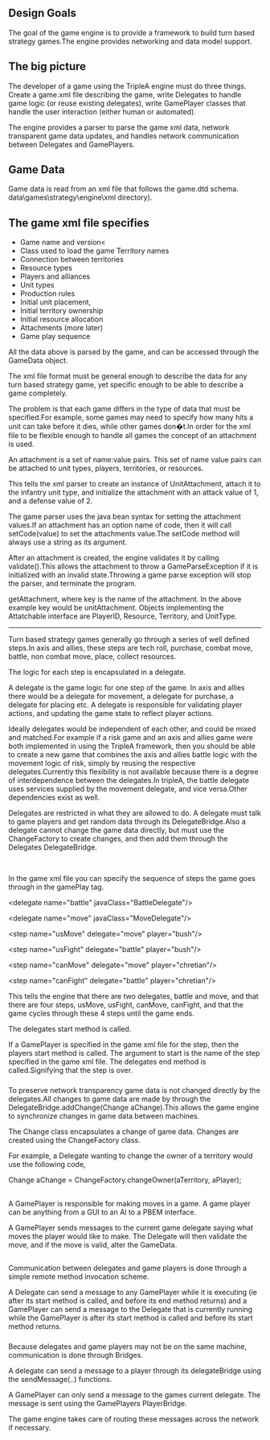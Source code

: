 
## Design Goals


The goal of the game engine is to provide a framework to
build turn based strategy games.The
engine provides networking and data model support.



## The big picture

The developer of a game using the TripleA engine must do
three things. Create a game.xml file
describing the game, write Delegates to handle game logic (or reuse existing
delegates), write GamePlayer classes that handle the user interaction (either
human or automated).


The engine provides a parser to parse the game xml data,
network transparent game data updates, and handles network communication
between Delegates and GamePlayers.

## Game Data

Game data is read from an xml file that follows the game.dtd
schema.
data\games\strategy\engine\xml directory).

## The game xml file specifies

* Game name and version<
* Class used to load the game
Territory names
* Connection between territories
* Resource types
* Players and alliances
* Unit types
* Production rules
* Initial unit placement,
* Initial territory ownership
* Initial resource allocation
* Attachments (more later)
* Game play sequence


All the data above is parsed by the game, and can be
accessed through the GameData object.


The xml file format must be general enough to describe the
data for any turn based strategy game, yet specific enough to be able to
describe a game completely.


The problem is that each game differs in the type of data
that must be specified.For example,
some games may need to specify how many hits a unit can take before it dies,
while other games don�t.In order for
the xml file to be flexible enough to handle all games the concept of an
attachment is used.


An attachment is a set of name:value pairs.<span
style="mso-spacerun: yes">  This set of name value pairs can be attached
to unit types, players, territories, or resources.


This tells the xml parser to create an instance of
UnitAttachment, attach it to the infantry unit type, and initialize the
attachment with an attack value of 1, and a defense value of 2.



The game parser uses the java bean syntax for setting the
attachment values.If an attachment
has an option name of code, then it will call setCode(value) to set the
attachments value.The setCode method
will always use a string as its argument.



After an attachment is created, the engine validates it by
calling validate().This allows the
attachment to throw a GameParseException if it is initialized with an invalid
state.Throwing a game parse exception
will stop the parser, and terminate the program.




getAttachment,
where key is the name of the attachment. 
In the above example key would be unitAttachment.  Objects implementing the Attatchable
interface are PlayerID, Resource, Territory, and UnitType.


--------


Turn based strategy games generally go through a series of
well defined steps.In axis and allies,
these steps are tech roll, purchase, combat move, battle, non combat move,
place, collect resources.



The logic for each step is encapsulated in a delegate.


A delegate is the game logic for one step of the game.<span
style="mso-spacerun: yes">  In axis and allies there would be a delegate
for movement, a delegate for purchase, a delegate for placing etc.<span
style="mso-spacerun: yes">   A delegate is responsible for validating
player actions, and updating the game state to reflect player actions.



Ideally delegates would be independent of each other, and
could be mixed and matched.For example
if a risk game and an axis and allies game were both implemented in using the
TripleA framework, then you should be able to create a new game that combines
the axis and allies battle logic with the movement logic of risk, simply by reusing
the respective delegates.Currently
this flexibility is not available because there is a degree of interdependence
between the delegates.In tripleA, the
battle delegate uses services supplied by the movement delegate, and vice
versa.Other dependencies exist as
well.



Delegates are restricted in what they are allowed to do. A
delegate must talk to game players and get random data through its
DelegateBridge.Also a delegate cannot
change the game data directly, but must use the ChangeFactory to create
changes, and then add them through the Delegates DelegateBridge.



&nbsp;&nbsp;&nbsp;&nbsp;&nbsp;




In the game xml file you can specify the sequence of steps
the game goes through in the gamePlay tag.









&lt;delegate name=&quot;battle&quot;
javaClass=&quot;BattleDelegate&quot;/&gt;

&lt;delegate name=&quot;move&quot;
javaClass=&quot;MoveDelegate&quot;/&gt;

&lt;step
name=&quot;usMove&quot; delegate=&quot;move&quot; player=&quot;bush&quot;/&gt;

&lt;step
name=&quot;usFight&quot; delegate=&quot;battle&quot;
player=&quot;bush&quot;/&gt;

&lt;step
name=&quot;canMove&quot; delegate=&quot;move&quot;
player=&quot;chretian&quot;/&gt;

&lt;step
name=&quot;canFight&quot; delegate=&quot;battle&quot;
player=&quot;chretian&quot;/&gt;



This tells the engine that there are two delegates, battle
and move, and that there are four steps, usMove, usFight, canMove, canFight,
and that the game cycles through these 4 steps until the game ends.





 The
     delegates start method is called.

 If a
     GamePlayer is specified in the game xml file for the step, then the
     players start method is called.
     The argument to start is the name of the step specified in the game
     xml file.
 The
     delegates end method is called.Signifying
     that the step is over.




###




To preserve network transparency game data is not changed
directly by the delegates.All changes
to game data are made by through the DelegateBridge.addChange(Change
aChange).This allows the game engine
to synchronize changes in game data between machines.



The Change class encapsulates a change of game data.<span
style="mso-spacerun: yes">  Changes are created using the ChangeFactory
class.



For example, a Delegate wanting to change the owner of a
territory would use the following code,



Change
aChange = ChangeFactory.changeOwner(aTerritory, aPlayer);





##




A GamePlayer is responsible for making moves in a game.<span
style="mso-spacerun: yes">  A game player can be anything from a GUI to
an AI to a PBEM interface.



A GamePlayer sends messages to the current game delegate
saying what moves the player would like to make.<span style="mso-spacerun:
yes">  The Delegate will then validate the move, and if the move is
valid, alter the GameData.



##




Communication between delegates and game players is done
through a simple remote method invocation scheme.




A Delegate can send a message to any GamePlayer while it is
executing (ie after its start method is called, and before its end method
returns) and a GamePlayer can send a message to the Delegate that is currently
running while the GamePlayer is after its start method is called and before its
start method returns.

###




Because delegates and game players may not be on the same
machine, communication is done through Bridges.<span style="mso-spacerun:
yes">  



A delegate can send a message to a player through its
delegateBridge using the sendMessage(..) functions.<span style="mso-spacerun:
yes">  



A GamePlayer can only send a message to the games current
delegate. The message is sent using the
GamePlayers PlayerBridge.

The game engine takes care of routing these messages across
the network if necessary.
